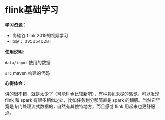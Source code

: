 # flink基础学习

**学习资源：**

- 尚硅谷 flink 2019的视频学习
- b站： av50540281

**使用说明:**

`data/input` 使用的数据

`src` maven 构建的代码









**心得体会：**

讲的很不错，就是太少了（可能flink比较新吧），有种意犹未尽的感觉。可以发现 flink 和 spark 有很多相似之处，比如任务划分那简直是 spark 的翻版。当然它毕竟是专门处理流式数据的，自然有其独特地方，而且感觉 flink 用起来也更舒服点。





